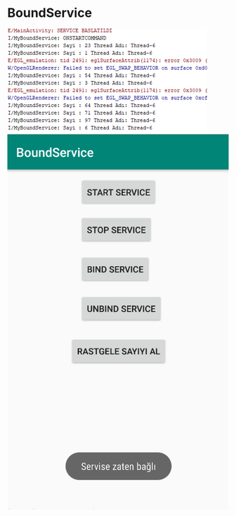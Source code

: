 # BoundService

![alt text](https://github.com/ihaydinn/BoundService/blob/master/Screenshot_1.png)
![alt text](https://github.com/ihaydinn/BoundService/blob/master/Screenshot_2.png)
